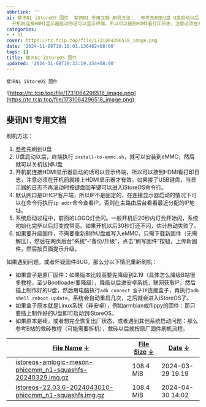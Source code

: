 ```yaml
---
abbrlink: ''
ai: 斐讯N1 iStoreOS 固件  斐讯N1 专用文档 刷机方法：  参考先刷到U盘 U盘启动以后，终端执行 install-to-emmc.sh，就可以安装到eMMC，然后就可以关机拔掉U盘
  开机前连接HDMI显示器启动的话可以显示终端，所以可以接到HDMI看打印日志，注意必须在开机前就接上HDMI显示器才有效。如果接了USB键盘，当显示器的日志不再滚动时...
categories:
- - n1
cover: https://tc.tcip.top/file/1731064296518_image.png
date: '2024-11-08T19:10:01.136402+08:00'
tags: []
title: 斐讯N1 iStoreOS 固件
updated: '2024-11-08T19:33:19.154+08:00'
---
```

`斐讯N1 iStoreOS 固件`

![https://tc.tcip.top/file/1731064296518_image.png](https://tc.tcip.top/file/1731064296518_image.png)

## 斐讯N1 专用文档

刷机方法：

1. [参考](https://doc.linkease.com/zh/guide/istoreos/install_sd.html)先刷到U盘
2. U盘启动以后，终端执行 `install-to-emmc.sh`，就可以安装到eMMC，然后就可以关机拔掉U盘
3. 开机前连接HDMI显示器启动的话可以显示终端，所以可以接到HDMI看打印日志，注意必须在开机前就接上HDMI显示器才有效。如果接了USB键盘，当显示器的日志不再滚动时按键盘回车键可以进入iStoreOS命令行。
4. 默认网口是DHCP客户端，所以IP不是固定的，在连接显示器启动的情况下可以在命令行执行`ip addr`命令查看IP，否则在主路由后台看看最近分配的IP地址。
5. 系统启动过程中，前面的LOGO灯会闪。一般开机后20秒内灯会开始闪，系统初始化完毕以后灯变成常亮。如果开机以后30秒灯还不闪，估计启动失败了。
6. 如果要升级固件，不需要重新制作U盘或写入eMMC，只需下载新固件（无需解压），然后在网页后台“系统”-“备份/升级”，点击“刷写固件”按钮，上传新固件，然后按页面提示升级。

如果遇到问题，或者怀疑固件BUG，那么分以下情况重新刷机：

* 如果盒子是原厂固件：如果版本比较高要先降级到2.19（具体怎么降级B站很多教程，至少Bootloader要降级），降级以后进安卓系统，联网获取IP，然后插上制作好的U盘，然后用电脑执行`adb connect 盒子IP`连接盒子，再执行`adb shell reboot update`，系统会自动重启几次，之后就会进入iStoreOS了。
* 如果盒子原本就是Linux系统（非安卓），例如armbian或flippy的固件：那只要插上制作好的U盘即可启动到iStoreOS。
* 如果原本是砖，或者想完全恢复出厂状态，或者遇到其他系统启动问题：那么参考B站的救砖教程（可能需要拆机），救砖以后就按原厂固件刷机流程。


|  | [File Name](https://fw.koolcenter.com/iStoreOS/alpha/n1/?C=N&O=A) [↓](https://fw.koolcenter.com/iStoreOS/alpha/n1/?C=N&O=D)                                                                                                        | [File Size](https://fw.koolcenter.com/iStoreOS/alpha/n1/?C=S&O=A) [↓](https://fw.koolcenter.com/iStoreOS/alpha/n1/?C=S&O=D) | [Date](https://fw.koolcenter.com/iStoreOS/alpha/n1/?C=M&O=A) [↓](https://fw.koolcenter.com/iStoreOS/alpha/n1/?C=M&O=D) |
| - | ----------------------------------------------------------------------------------------------------------------------------------------------------------------------------------------------------------------------------------- | ---------------------------------------------------------------------------------------------------------------------------- | ----------------------------------------------------------------------------------------------------------------------- |
|  | [istoreos-amlogic-meson-phicomm\_n1-squashfs-20240329.img.gz](https://fw0.koolcenter.com/iStoreOS/alpha/n1/istoreos-amlogic-meson-phicomm_n1-squashfs-20240329.img.gz "istoreos-amlogic-meson-phicomm_n1-squashfs-20240329.img.gz") | 108.4 MiB                                                                                                                    | 2024-03-29 19:19                                                                                                        |
|  | [istoreos-22.03.6-2024043010-phicomm\_n1-squashfs.img.gz](https://fw0.koolcenter.com/iStoreOS/alpha/n1/istoreos-22.03.6-2024043010-phicomm_n1-squashfs.img.gz "istoreos-22.03.6-2024043010-phicomm_n1-squashfs.img.gz")             | 108.4 MiB                                                                                                                    | 2024-04-30 14:02                                                                                                        |

